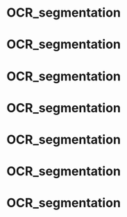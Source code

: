 # OCR_segmentation
# OCR_segmentation
# OCR_segmentation
# OCR_segmentation
# OCR_segmentation
# OCR_segmentation
# OCR_segmentation
